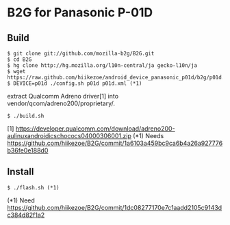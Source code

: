 # B2G for Panasonic P-01D

## Build

    $ git clone git://github.com/mozilla-b2g/B2G.git
    $ cd B2G
    $ hg clone http://hg.mozilla.org/l10n-central/ja gecko-l10n/ja
    $ wget https://raw.github.com/hiikezoe/android_device_panasonic_p01d/b2g/p01d.xml
    $ DEVICE=p01d ./config.sh p01d p01d.xml (*1)

extract Qualcomm Adreno driver[1] into vendor/qcom/adreno200/proprietary/.

    $ ./build.sh


[1] https://developer.qualcomm.com/download/adreno200-aulinuxandroidicschococs04000306001.zip
(*1) Needs https://github.com/hiikezoe/B2G/commit/1a6103a459bc9ca6b4a26a927776b36fe0e188d0

## Install
    $ ./flash.sh (*1)

(*1) Need https://github.com/hiikezoe/B2G/commit/1dc08277170e7c1aadd2105c9143dc384d82f1a2
